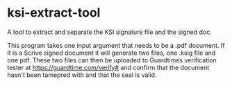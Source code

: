# ksi-extract-tool
A tool to extract and separate the KSI signature file and the signed doc.

This program takes one input argument that needs to be a .pdf document. 
If it is a Scrive signed document it will generate two files, one .ksig file and one pdf.
These two files can then be uploaded to Guardtimes verification tester at https://guardtime.com/verify#
and confirm that the document hasn't been tamepred with and that the seal is valid.

